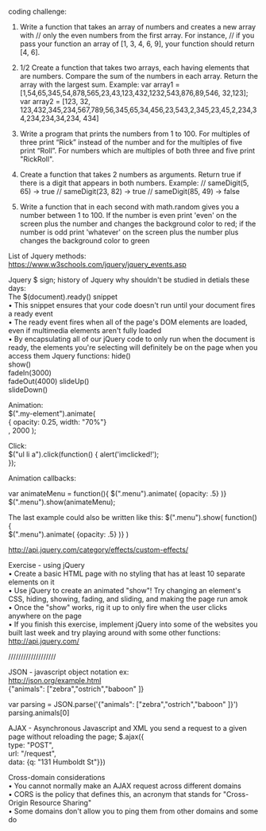  
   coding challenge:

1.  Write a function that takes an array of numbers and creates a new array with 
// only the even numbers from the first array. For instance, 
// if you pass your function an array of [1, 3, 4, 6, 9], your function should return [4, 6].

1. 1/2 
Create a function that takes two arrays, each having elements that are numbers. Compare the sum of the numbers in each array. Return the array with the largest sum. Example:
var array1 = [1,54,65,345,54,878,565,23,43,123,432,1232,543,876,89,546, 32,123];
var array2 = [123, 32, 123,432,345,234,567,789,56,345,65,34,456,23,543,2,345,23,45,2,234,34,234,234,34,234, 434]


2.  Write a program that prints the numbers from 1 to 100. For multiples of three print “Rick” instead of the number and for the multiples of five print “Roll”. For numbers which are multiples of both three and five print "RickRoll".

3. Create a function that takes 2 numbers as arguments. Return true if there is a digit that appears in both numbers. Example:
// sameDigit(5, 65) -> true
// sameDigit(23, 82) -> true
// sameDigit(85, 49) -> false

4. Write a function that in each second with math.random gives you a number between 1 to 100. If the number is even print 'even' on the screen plus the number and changes the background color to red; if the number is odd print 'whatever' on the screen plus the number plus changes the background color to green

List of Jquery methods:
https://www.w3schools.com/jquery/jquery_events.asp

Jquery
$ sign; history of Jquery why shouldn't be studied in detials these days:  
The $(document).ready() snippet  
•   This snippet ensures that your code doesn't run until your document fires a ready event  
•   The ready event fires when all of the page's DOM elements are loaded, even if multimedia elements aren't fully loaded  
•   By encapsulating all of our jQuery code to only run when the document is ready, the elements you're selecting will definitely be on the page when you access them
Jquery functions:
hide()  
show()  
fadeIn(3000)  
fadeOut(4000)
slideUp()  
slideDown()  

Animation:  
$(".my-element").animate(  
 {  opacity: 0.25,  width: "70%"}  
  , 2000 );
  
 Click:  
 $("ul li a").click(function()  {    alert('imclicked!');  
   });
   
   Animation callbacks:
   
   var animateMenu = function(){  $(".menu").animate( {opacity: .5} )} 
   $(".menu").show(animateMenu);
   
   The last example could also be written like this:
   $(".menu").show( function(){  
      $(".menu").animate( {opacity: .5} )}
   )
   
   http://api.jquery.com/category/effects/custom-effects/
   
   Exercise - using jQuery  
   •   Create a basic HTML page with no styling that has at least 10 separate elements on it  
   •   Use jQuery to create an animated "show"! Try changing an element's CSS, hiding, showing, fading, and sliding, and making the page run amok  
   •   Once the "show" works, rig it up to only fire when the user clicks anywhere on the page  
   •   If you finish this exercise, implement jQuery into some of the websites you built last week and try playing around with some other functions: http://api.jquery.com/
   
 ///////////////////
 
 JSON - javascript object notation
 ex:  
 http://json.org/example.html  
 {"animals": ["zebra","ostrich","baboon"  ]}
 
 var parsing = JSON.parse('{"animals": ["zebra","ostrich","baboon"  ]}')  
 parsing.animals[0]
 
 AJAX - Asynchronous Javascript and XML
 you send a request to a given page without reloading the page; 
 $.ajax({    
 type: "POST",      
 url: "/request",     
  data: {q: "131 Humboldt St"}})
  
  Cross-domain considerations  
  •   You cannot normally make an AJAX request across different domains  
  •   CORS is the policy that defines this, an acronym that stands for "Cross-Origin Resource Sharing"  
  •   Some domains don't allow you to ping them from other domains and some do
 
 
  



